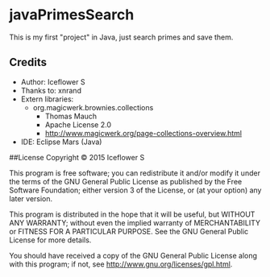 # javaPrimesSearch

This is my first "project" in Java, just search primes and save them.

## Credits
- Author: Iceflower S
- Thanks to: xnrand
- Extern libraries:
  - org.magicwerk.brownies.collections
    - Thomas Mauch
    - Apache License 2.0
    - http://www.magicwerk.org/page-collections-overview.html
- IDE: Eclipse Mars (Java)

##License
Copyright  ©  2015  Iceflower S

This program is free software; you can redistribute it and/or modify it under the terms of the GNU General Public License as published by the Free Software Foundation; either version 3 of the License, or (at your option) any later version.

This program is distributed in the hope that it will be useful, but WITHOUT ANY WARRANTY; without even the implied warranty of MERCHANTABILITY or FITNESS FOR A PARTICULAR PURPOSE. See the GNU General Public License for more details.

You should have received a copy of the GNU General Public License along with this program; if not, see <http://www.gnu.org/licenses/gpl.html>.
